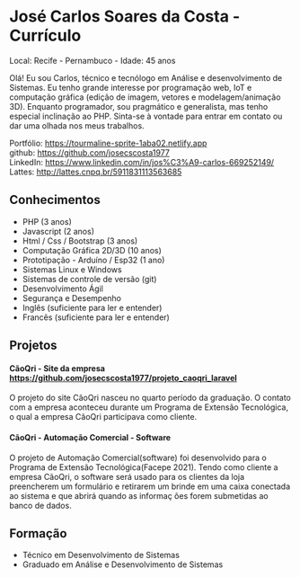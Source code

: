 # José Carlos Soares da Costa - Currículo

Local: Recife - Pernambuco - Idade: 45 anos

Olá! 
Eu sou Carlos, técnico e tecnólogo em Análise e desenvolvimento de Sistemas. Eu tenho grande interesse por programação web, IoT e computação gráfica (edição de imagem, vetores e modelagem/animação 3D). Enquanto programador, sou pragmático e generalista, mas tenho especial inclinação ao PHP. Sinta-se à vontade para entrar em contato ou dar uma olhada nos meus trabalhos.

Portfólio: https://tourmaline-sprite-1aba02.netlify.app  
github: https://github.com/josecscosta1977  
LinkedIn: https://www.linkedin.com/in/jos%C3%A9-carlos-669252149/  
Lattes: http://lattes.cnpq.br/5911831113563685  

## Conhecimentos

- PHP (3 anos)
- Javascript (2 anos)
- Html / Css / Bootstrap (3 anos)
- Computação Gráfica 2D/3D (10 anos)
- Prototipação - Arduíno / Esp32 (1 ano)
- Sistemas Linux e Windows
- Sistemas de controle de versão (git)
- Desenvolvimento Ágil
- Segurança e Desempenho
- Inglês (suficiente para ler e entender)
- Francês (suficiente para ler e entender)

## Projetos  

#### CãoQri - Site da empresa https://github.com/josecscosta1977/projeto_caoqri_laravel

O projeto do site CãoQri nasceu no quarto período da graduação. O contato com a empresa aconteceu durante um Programa de Extensão Tecnológica, o qual a empresa CãoQri participava como cliente.  

#### CãoQri - Automação Comercial - Software 

O projeto de Automação Comercial(software) foi desenvolvido para o Programa de Extensão Tecnológica(Facepe 2021). Tendo como cliente a empresa CãoQri, o software será usado para os clientes da loja preencherem um formulário e retirarem um brinde em uma caixa conectada ao sistema e que abrirá quando as informaç
ões forem submetidas ao banco de dados. 

## Formação

- Técnico em Desenvolvimento de Sistemas
- Graduado em Análise e Desenvolvimento de Sistemas
